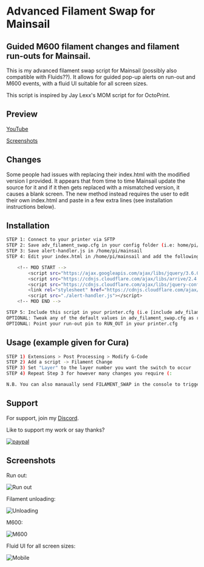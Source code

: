 # Advanced Filament Swap for Mainsail
## Guided M600 filament changes and filament run-outs for Mainsail.

This is my advanced filament swap script for Mainsail (possibly also compatible with Fluids??). It allows for guided pop-up alerts on run-out and M600 events, with a fluid UI suitable for all screen sizes.

This script is inspired by Jay Lexx's MOM script for for OctoPrint.

## Preview
[YouTube](https://youtu.be/61uj0Wp03IY)

[Screenshots](#screenshots)

## Changes
Some people had issues with replacing their index.html with the modified version I provided. It appears that from time to time Mainsail update the source for it and if it then gets replaced with a mismatched version, it causes a blank screen. The new method instead requires the user to edit their own index.html and paste in a few extra lines (see installation instructions below).

## Installation
```bash
STEP 1: Connect to your printer via SFTP
STEP 2: Save adv_filament_swap.cfg in your config folder (i.e: home/pi/klipper_config/)
STEP 3: Save alert-handler.js in /home/pi/mainsail
STEP 4: Edit your index.html in /home/pi/mainsail and add the following before </head>

	<!-- MOD START -->
		<script src="https://ajax.googleapis.com/ajax/libs/jquery/3.6.0/jquery.min.js"></script>
		<script src="https://cdnjs.cloudflare.com/ajax/libs/arrive/2.4.1/arrive.min.js"></script>
		<script src="https://cdnjs.cloudflare.com/ajax/libs/jquery-confirm/3.3.2/jquery-confirm.min.js"></script>
		<link rel="stylesheet" href="https://cdnjs.cloudflare.com/ajax/libs/jquery-confirm/3.3.2/jquery-confirm.min.css">
		<script src="./alert-handler.js"></script>
	<!-- MOD END -->

STEP 5: Include this script in your printer.cfg (i.e [include adv_filament_swap.cfg])
OPTIONAL: Tweak any of the default values in adv_filament_swap.cfg as required (from line #120)
OPTIONAL: Point your run-out pin to RUN_OUT in your printer.cfg
```

## Usage (example given for Cura)
```bash
STEP 1) Extensions > Post Processing > Modify G-Code
STEP 2) Add a script -> Filament Change
STEP 3) Set "Layer" to the layer number you want the switch to occur
STEP 4) Repeat Step 3 for however many changes you require (:

N.B. You can also manaually send FILAMENT_SWAP in the console to trigger a filament swap.
```


## Support
For support, join my [Discord](https://discord.gg/e3eXGTJbjx).

Like to support my work or say thanks?

[![paypal](https://www.paypalobjects.com/en_US/GB/i/btn/btn_donateCC_LG.gif)](https://www.paypal.com/donate/?hosted_button_id=9QZ34DQCEPAGG)

    
## Screenshots

Run out:

![Run out](https://preview.redd.it/l5pl7p400di91.png?width=485&format=png&auto=webp&s=2c0564893b8bbd541d3067ad58b14f791b7c5cef)

Filament unloading:

![Unloading](https://preview.redd.it/48d8fke10di91.png?width=477&format=png&auto=webp&s=657e21489ed468f0643566a6d0d6e0712439a78d)

M600:

![M600](https://preview.redd.it/zsi5hqp20di91.png?width=645&format=png&auto=webp&s=a45f016b65ce3d0fb45db8014b653ad0c6a29088)

Fluid UI for all screen sizes:

![Mobile](https://preview.redd.it/0ojee3540di91.png?width=720&format=png&auto=webp&s=5a7882473d0d381a4643e206303d2f329ade0219)
